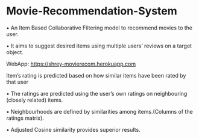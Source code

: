 # Movie-Recommendation-System

• An Item Based Collaborative Filtering model to recommend movies to the user.

• It aims to suggest desired items using multiple users’ reviews on a target object.



WebApp:
 https://shrey-movierecom.herokuapp.com
 
 
 
 Item’s rating is predicted based on how similar items have been rated by that user
 
• The ratings are predicted using the user’s own ratings on neighbouring (closely related) items.

• Neighbourhoods are defined by similarities among items.(Columns of the ratings matrix).

• Adjusted Cosine similarity provides superior results.
